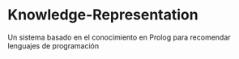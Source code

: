 # Knowledge-Representation
 Un sistema basado en el conocimiento en Prolog para recomendar lenguajes de programación
